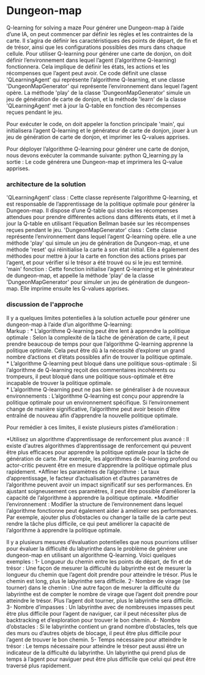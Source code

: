 # Dungeon-map
Q-learning for solving a maze
Pour générer une Dungeon-map à l’aide d’une IA, on peut commencer par définir les règles et les contraintes de la carte. Il s’agira de définir les caractéristiques des points de départ, de fin et de trésor, ainsi que les configurations possibles des murs dans chaque cellule.
Pour utiliser Q-learning pour générer une carte de donjon, on doit définir l’environnement dans lequel l’agent (l’algorithme Q-learning) fonctionnera. Cela implique de définir les états, les actions et les récompenses que l’agent peut avoir.
Ce code définit une classe 'QLearningAgent' qui représente l’algorithme Q-learning, et une classe 'DungeonMapGenerator' qui représente l’environnement dans lequel l’agent opère. La méthode 'play' de la classe 'DungeonMapGenerator' simule un jeu de génération de carte de donjon, et la méthode 'learn' de la classe 'QLearningAgent' met à jour la Q-table en fonction des récompenses reçues pendant le jeu.

Pour exécuter le code, on doit appeler la fonction principale 'main', qui initialisera l’agent Q-learning et le générateur de carte de donjon, jouer à un jeu de génération de carte de donjon, et imprimer les Q-values apprises.

Pour déployer l’algorithme Q-learning pour générer une carte de donjon, nous devons exécuter la commande suivante:
python Q_learning.py
la sortie : Le code générera une Dungeon-map et imprimera les Q-value apprises.

### architecture de la solution

'QLearningAgent' class : Cette classe représente l’algorithme Q-learning, et est responsable de l’apprentissage de la politique optimale pour générer la Dungeon-map. Il dispose d’une Q-table qui stocke les récompenses attendues pour prendre différentes actions dans différents états, et il met à jour la Q-table en utilisant l’équation Bellman basée sur les récompenses reçues pendant le jeu.
'DungeonMapGenerator' class : Cette classe représente l’environnement dans lequel l’agent Q-learning opère. elle a une méthode 'play' qui simule un jeu de génération de Dungeon-map, et une méthode 'reset' qui réinitialise la carte à son état initial. Elle a également des méthodes pour mettre à jour la carte en fonction des actions prises par l’agent, et pour vérifier si le trésor a été trouvé ou si le jeu est terminé.
'main' fonction : Cette fonction initialise l’agent Q-learning et le générateur de dungeon-map, et appelle la méthode 'play' de la classe 'DungeonMapGenerator' pour simuler un jeu de génération de dungeon-map. Elle imprime ensuite les Q-values apprises.
### discussion de l'approche  

Il y a quelques limites potentielles à la solution actuelle pour générer une dungeon-map à l’aide d’un algorithme Q-learning:  
Markup : * L’algorithme Q-learning peut être lent à apprendre la politique optimale : Selon la complexité de la tâche de génération de carte, il peut prendre beaucoup de temps pour que l’algorithme Q-learning apprenne la politique optimale. Cela peut être dû à la nécessité d’explorer un grand nombre d’actions et d’états possibles afin de trouver la politique optimale.  
        * L’algorithme Q-learning peut bloqué dans une politique sous-optimale : Si l’algorithme de Q-learning reçoit des commentaires incohérents ou trompeurs, il peut bloqué dans une politique sous-optimale et être incapable de trouver la politique optimale.  
        * L’algorithme Q-learning peut ne pas bien se généraliser à de nouveaux environnements : L’algorithme Q-learning est conçu pour apprendre la politique optimale pour un environnement spécifique. Si l’environnement change de manière significative, l’algorithme peut avoir besoin d’être entraîné de nouveau afin d’apprendre la nouvelle politique optimale.  

Pour remédier à ces limites, il existe plusieurs pistes d’amélioration :

*Utilisez un algorithme d’apprentissage de renforcement plus avancé : Il existe d'autres algorithmes d’apprentissage de renforcement qui peuvent être plus efficaces pour apprendre la politique optimale pour la tâche de génération de carte. Par exemple, les algorithmes de Q-learning profond ou actor-critic peuvent être en mesure d’apprendre la politique optimale plus rapidement.
*Affiner les paramètres de l’algorithme : Le taux d’apprentissage, le facteur d’actualisation et d’autres paramètres de l’algorithme peuvent avoir un impact significatif sur ses performances. En ajustant soigneusement ces paramètres, il peut être possible d’améliorer la capacité de l’algorithme à apprendre la politique optimale.
*Modifier l’environnement : Modifier la structure de l’environnement dans lequel l’algorithme fonctionne peut également aider à améliorer ses performances. Par exemple, ajouter plus d’obstacles ou changer la taille de la carte peut rendre la tâche plus difficile, ce qui peut améliorer la capacité de l’algorithme à apprendre la politique optimale.


Il y a plusieurs mesures d’évaluation potentielles que nous pourrions utiliser pour évaluer la difficulté du labyrinthe dans le problème de générer une dungeon-map en utilisant un algorithme Q-learning. Voici quelques exemples :
1- Longueur du chemin entre les points de départ, de fin et de trésor : Une façon de mesurer la difficulté du labyrinthe est de mesurer la longueur du chemin que l’agent doit prendre pour atteindre le trésor. Plus le chemin est long, plus le labyrinthe sera difficile.
2- Nombre de virage (se tourner) dans le chemin : Une autre façon de mesurer la difficulté du labyrinthe est de compter le nombre de virage que l’agent doit prendre pour atteindre le trésor. Plus l’agent doit tourner, plus le labyrinthe sera difficile.
3- Nombre d’impasses : Un labyrinthe avec de nombreuses impasses peut être plus difficile pour l’agent de naviguer, car il peut nécessiter plus de backtracking et d’exploration pour trouver le bon chemin.
4- Nombre d’obstacles : Si le labyrinthe contient un grand nombre d’obstacles, tels que des murs ou d’autres objets de blocage, il peut être plus difficile pour l’agent de trouver le bon chemin.
5- Temps nécessaire pour atteindre le trésor : Le temps nécessaire pour atteindre le trésor peut aussi être un indicateur de la difficulté du labyrinthe. Un labyrinthe qui prend plus de temps à l’agent pour naviguer peut être plus difficile que celui qui peut être traversé plus rapidement.

